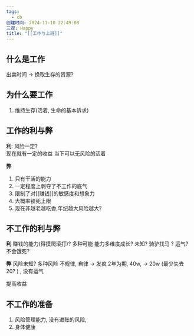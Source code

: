 ```yaml
---
tags:
  - cb
创建时间: 2024-11-10 22:49:08
三观: Happy
title: "[[工作与上班]]"
---
```


## 什么是工作 
出卖时间 -> 换取生存的资源? 

## 为什么要工作
1. 维持生存(活着, 生命的基本诉求)
## 工作的利与弊

**利**:
风险一定?  
现在就有一定的收益
当下可以无风险的活着

**弊**
1. 只有干活的能力
2. 一定程度上剥夺了不工作的底气
3. 限制了对[[赚钱]]的敏感度和想象力
4. 大概率锁死上限
5. 现在非越老越吃香,年纪越大风险越大? 


## 不工作的利与弊

**利**
赚钱的能力(得摸爬滚打)?
多种可能
能力多维度成长? 
未知?  骑驴找马 ? 运气? 
不会饿死? 


**弊**
风险未知? 
多种风险
不规律, 自律 -> 发疯
2年为期, 40w,  -> 20w (最少失去20? ) , 没有运气

提高收益 

## 不工作的准备

1. 风险管理能力, 没有进账的风险, 
2. 身体健康



